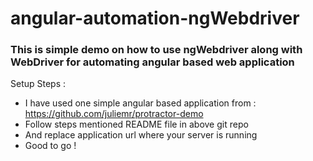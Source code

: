 # angular-automation-ngWebdriver
### This is simple demo on how to use ngWebdriver along with WebDriver for automating angular based web application

Setup Steps :
- I have used one simple angular based application from : https://github.com/juliemr/protractor-demo
- Follow steps mentioned README file in above git repo
- And replace application url where your server is running
- Good to go !
